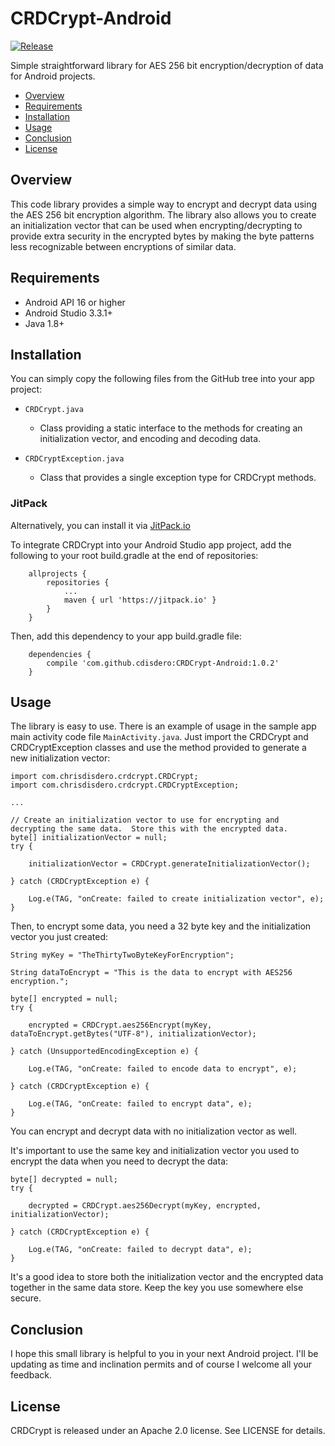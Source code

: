 # CRDCrypt-Android

[![Release](https://jitpack.io/v/cdisdero/CRDCrypt-Android.svg)](https://jitpack.io/#cdisdero/CRDCrypt-Android)

Simple straightforward library for AES 256 bit encryption/decryption of data for Android projects.

- [Overview](#overview)
- [Requirements](#requirements)
- [Installation](#installation)
- [Usage](#usage)
- [Conclusion](#conclusion)
- [License](#license)

## Overview
This code library provides a simple way to encrypt and decrypt data using the AES 256 bit encryption algorithm.  The library also allows you to create an initialization vector that can be used when encrypting/decrypting to provide extra security in the encrypted bytes by making the byte patterns less recognizable between encryptions of similar data.

## Requirements
- Android API 16 or higher
- Android Studio 3.3.1+
- Java 1.8+

## Installation
You can simply copy the following files from the GitHub tree into your app project:

  * `CRDCrypt.java`
    - Class providing a static interface to the methods for creating an initialization vector, and encoding and decoding data.

  * `CRDCryptException.java`
    - Class that provides a single exception type for CRDCrypt methods.

### JitPack
Alternatively, you can install it via [JitPack.io](https://jitpack.io/#cdisdero/CRDCrypt-Android)

To integrate CRDCrypt into your Android Studio app project, add the following to your root build.gradle at the end of repositories:

```
	allprojects {
		repositories {
			...
			maven { url 'https://jitpack.io' }
		}
	}
```

Then, add this dependency to your app build.gradle file:

```
	dependencies {
		compile 'com.github.cdisdero:CRDCrypt-Android:1.0.2'
	}
```

## Usage
The library is easy to use.  There is an example of usage in the sample app main activity code file `MainActivity.java`.  Just import the CRDCrypt and CRDCryptException classes and use the method provided to generate a new initialization vector:

```
import com.chrisdisdero.crdcrypt.CRDCrypt;
import com.chrisdisdero.crdcrypt.CRDCryptException;

...

// Create an initialization vector to use for encrypting and decrypting the same data.  Store this with the encrypted data.
byte[] initializationVector = null;
try {

    initializationVector = CRDCrypt.generateInitializationVector();

} catch (CRDCryptException e) {

    Log.e(TAG, "onCreate: failed to create initialization vector", e);
}

```

Then, to encrypt some data, you need a 32 byte key and the initialization vector you just created:

```
String myKey = "TheThirtyTwoByteKeyForEncryption";

String dataToEncrypt = "This is the data to encrypt with AES256 encryption.";

byte[] encrypted = null;
try {

    encrypted = CRDCrypt.aes256Encrypt(myKey, dataToEncrypt.getBytes("UTF-8"), initializationVector);

} catch (UnsupportedEncodingException e) {

    Log.e(TAG, "onCreate: failed to encode data to encrypt", e);

} catch (CRDCryptException e) {

    Log.e(TAG, "onCreate: failed to encrypt data", e);
}
```

You can encrypt and decrypt data with no initialization vector as well.

It's important to use the same key and initialization vector you used to encrypt the data when you need to decrypt the data:

```
byte[] decrypted = null;
try {

    decrypted = CRDCrypt.aes256Decrypt(myKey, encrypted, initializationVector);

} catch (CRDCryptException e) {

    Log.e(TAG, "onCreate: failed to decrypt data", e);
}
```

It's a good idea to store both the initialization vector and the encrypted data together in the same data store.  Keep the key you use somewhere else secure.

## Conclusion
I hope this small library is helpful to you in your next Android project.  I'll be updating as time and inclination permits and of course I welcome all your feedback.

## License
CRDCrypt is released under an Apache 2.0 license. See LICENSE for details.
